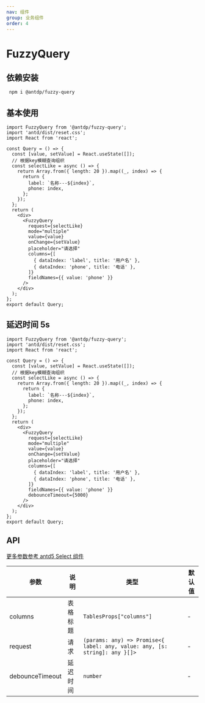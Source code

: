 ```yaml
---
nav: 组件
group: 业务组件
order: 4
---
```


# FuzzyQuery

## 依赖安装

```bash
 npm i @antdp/fuzzy-query
```

## 基本使用

<!--rehype:bgWhite=true&codeSandbox=true&codePen=true-->

```tsx mdx:preview
import FuzzyQuery from '@antdp/fuzzy-query';
import 'antd/dist/reset.css';
import React from 'react';

const Query = () => {
  const [value, setValue] = React.useState([]);
  // 根据key模糊查询组织
  const selectLike = async () => {
    return Array.from({ length: 20 }).map((_, index) => {
      return {
        label: `名称---${index}`,
        phone: index,
      };
    });
  };
  return (
    <div>
      <FuzzyQuery
        request={selectLike}
        mode="multiple"
        value={value}
        onChange={setValue}
        placeholder="请选择"
        columns={[
          { dataIndex: 'label', title: '用户名' },
          { dataIndex: 'phone', title: '电话' },
        ]}
        fieldNames={{ value: 'phone' }}
      />
    </div>
  );
};
export default Query;
```

## 延迟时间 5s

```tsx mdx:preview
import FuzzyQuery from '@antdp/fuzzy-query';
import 'antd/dist/reset.css';
import React from 'react';

const Query = () => {
  const [value, setValue] = React.useState([]);
  // 根据key模糊查询组织
  const selectLike = async () => {
    return Array.from({ length: 20 }).map((_, index) => {
      return {
        label: `名称---${index}`,
        phone: index,
      };
    });
  };
  return (
    <div>
      <FuzzyQuery
        request={selectLike}
        mode="multiple"
        value={value}
        onChange={setValue}
        placeholder="请选择"
        columns={[
          { dataIndex: 'label', title: '用户名' },
          { dataIndex: 'phone', title: '电话' },
        ]}
        fieldNames={{ value: 'phone' }}
        debounceTimeout={5000}
      />
    </div>
  );
};
export default Query;
```

## API

[更多参数参考 antd5 Select 组件](https://ant.design/components/select-cn#api)

| 参数            | 说明     | 类型                                                                       | 默认值 |
| --------------- | -------- | -------------------------------------------------------------------------- | ------ |
| columns         | 表格标题 | `TablesProps["columns"]`                                                   | -      |
| request         | 请求     | `(params: any) => Promise<{ label: any, value: any, [s: string]: any }[]>` | -      |
| debounceTimeout | 延迟时间 | `number`                                                                   | -      |
